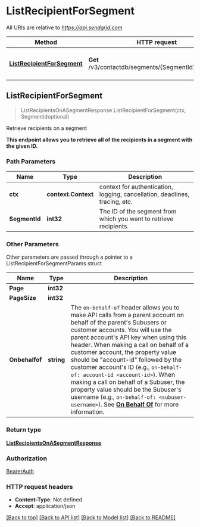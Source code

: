 # ListRecipientForSegment

All URIs are relative to *https://api.sendgrid.com*

Method | HTTP request | Description
------------- | ------------- | -------------
[**ListRecipientForSegment**](ListRecipientForSegment.md#ListRecipientForSegment) | **Get** /v3/contactdb/segments/{SegmentId}/recipients | Retrieve recipients on a segment



## ListRecipientForSegment

> ListRecipientsOnASegmentResponse ListRecipientForSegment(ctx, SegmentIdoptional)

Retrieve recipients on a segment

**This endpoint allows you to retrieve all of the recipients in a segment with the given ID.**

### Path Parameters


Name | Type | Description
------------- | ------------- | -------------
**ctx** | **context.Context** | context for authentication, logging, cancellation, deadlines, tracing, etc.
**SegmentId** | **int32** | The ID of the segment from which you want to retrieve recipients.

### Other Parameters

Other parameters are passed through a pointer to a ListRecipientForSegmentParams struct


Name | Type | Description
------------- | ------------- | -------------
**Page** | **int32** | 
**PageSize** | **int32** | 
**Onbehalfof** | **string** | The `on-behalf-of` header allows you to make API calls from a parent account on behalf of the parent's Subusers or customer accounts. You will use the parent account's API key when using this header. When making a call on behalf of a customer account, the property value should be \"account-id\" followed by the customer account's ID (e.g., `on-behalf-of: account-id <account-id>`). When making a call on behalf of a Subuser, the property value should be the Subuser's username (e.g., `on-behalf-of: <subuser-username>`). See [**On Behalf Of**](https://docs.sendgrid.com/api-reference/how-to-use-the-sendgrid-v3-api/on-behalf-of) for more information.

### Return type

[**ListRecipientsOnASegmentResponse**](ListRecipientsOnASegmentResponse.md)

### Authorization

[BearerAuth](../README.md#BearerAuth)

### HTTP request headers

- **Content-Type**: Not defined
- **Accept**: application/json

[[Back to top]](#) [[Back to API list]](../README.md#documentation-for-api-endpoints)
[[Back to Model list]](../README.md#documentation-for-models)
[[Back to README]](../README.md)


